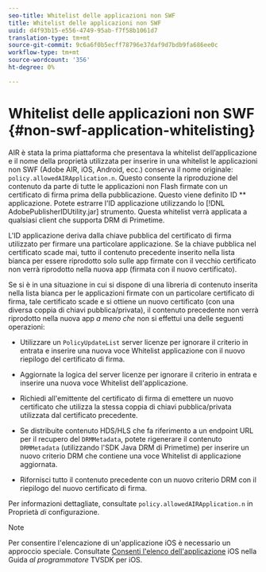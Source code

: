 ```yaml
---
seo-title: Whitelist delle applicazioni non SWF
title: Whitelist delle applicazioni non SWF
uuid: d4f93b15-e556-4749-95ab-f7f58b1061d7
translation-type: tm+mt
source-git-commit: 9c6a6f0b5ecff78796e37daf9d7bdb9fa686ee0c
workflow-type: tm+mt
source-wordcount: '356'
ht-degree: 0%

---
```



# Whitelist delle applicazioni non SWF {#non-swf-application-whitelisting}

AIR è stata la prima piattaforma che presentava la whitelist dell’applicazione e il nome della proprietà utilizzata per inserire in una whitelist le applicazioni non SWF (Adobe AIR, iOS, Android, ecc.) conserva il nome originale: `policy.allowedAIRApplication.n`. Questo consente la riproduzione del contenuto da parte di tutte le applicazioni non Flash firmate con un certificato di firma prima della pubblicazione. Questo viene definito ID ** applicazione. Potete estrarre l&#39;ID applicazione utilizzando lo [!DNL AdobePublisherIDUtility.jar] strumento. Questa whitelist verrà applicata a qualsiasi client che supporta DRM di Primetime.

L&#39;ID applicazione deriva dalla chiave pubblica del certificato di firma utilizzato per firmare una particolare applicazione. Se la chiave pubblica nel certificato scade mai, tutto il contenuto precedente inserito nella lista bianca per essere riprodotto solo sulle app firmate con il vecchio certificato non verrà riprodotto nella nuova app (firmata con il nuovo certificato).

Se si è in una situazione in cui si dispone di una libreria di contenuto inserita nella lista bianca per le applicazioni firmate con un particolare certificato di firma, tale certificato scade e si ottiene un nuovo certificato (con una diversa coppia di chiavi pubblica/privata), il contenuto precedente non verrà riprodotto nella nuova app *a meno che* non si effettui una delle seguenti operazioni:

* Utilizzare un `PolicyUpdateList` server licenze per ignorare il criterio in entrata e inserire una nuova voce Whitelist applicazione con il nuovo riepilogo del certificato di firma.
* Aggiornate la logica del server licenze per ignorare il criterio in entrata e inserire una nuova voce Whitelist dell&#39;applicazione.
* Richiedi all&#39;emittente del certificato di firma di emettere un nuovo certificato che utilizza la stessa coppia di chiavi pubblica/privata utilizzata dal certificato precedente.
* Se distribuite contenuto HDS/HLS che fa riferimento a un endpoint URL per il recupero del `DRMMetadata`, potete rigenerare il contenuto `DRMMetadata` (utilizzando l&#39;SDK Java DRM di Primetime) per inserire un nuovo criterio DRM che contiene una voce Whitelist di applicazione aggiornata.

* Rifornisci tutto il contenuto precedente con un nuovo criterio DRM con il riepilogo del nuovo certificato di firma.

Per informazioni dettagliate, consultate `policy.allowedAIRApplication.n` in Proprietà *di* configurazione.

>[!NOTE]
>
>Per consentire l&#39;elencazione di un&#39;applicazione iOS è necessario un approccio speciale. Consultate [Consenti l&#39;elenco dell&#39;applicazione](../../../../../programming/tvsdk-3x-ios-prog/ios-3x-drm-content-security/ios-3x-allowlist-your-ios-application.md) iOS nella Guida *al programmatore* TVSDK per iOS.
